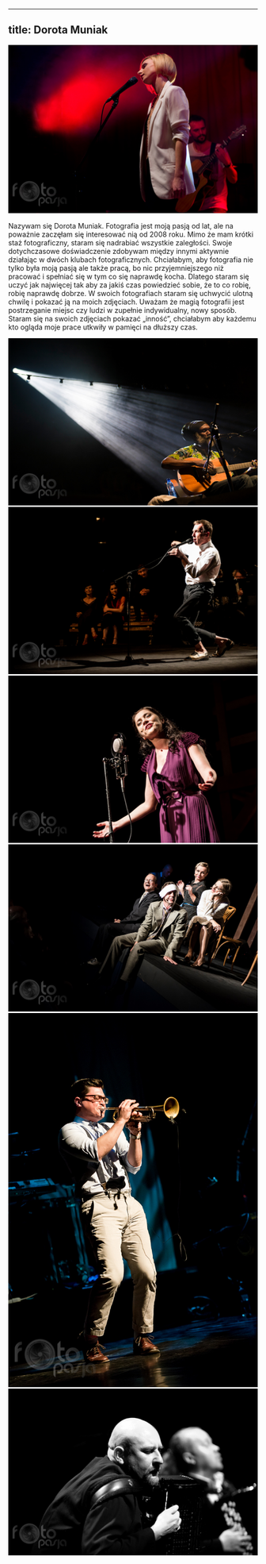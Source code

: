 
---
title: Dorota Muniak
---

![Dorota Muniak](assets/img/members/member-9/img1.jpg)

<p class="blurb">
Nazywam się Dorota Muniak. Fotografia jest moją pasją od lat, ale na poważnie zaczęłam się interesować nią od 2008 roku. 
Mimo że mam krótki staż fotograficzny, staram się nadrabiać wszystkie zaległości. 
Swoje dotychczasowe doświadczenie zdobywam między innymi aktywnie działając w dwóch klubach fotograficznych. 
Chciałabym, aby fotografia nie tylko była moją pasją ale także pracą, bo nic przyjemniejszego niż pracować i spełniać się w tym co się naprawdę kocha. 
Dlatego staram się uczyć jak najwięcej tak aby za jakiś czas powiedzieć sobie, że to co robię, robię naprawdę dobrze. 
W swoich fotografiach staram się uchwycić ulotną chwilę i pokazać ją na moich zdjęciach. 
Uważam że magią fotografii jest postrzeganie miejsc czy ludzi w zupełnie indywidualny, nowy sposób. 
Staram się na swoich zdjęciach pokazać „inność”, chciałabym aby każdemu kto ogląda moje prace utkwiły w pamięci na dłuższy czas.
</p>


![Dorota Muniak](/assets/img/members/member-9/img2.jpg)
![Dorota Muniak](/assets/img/members/member-9/img3.jpg)
![Dorota Muniak](/assets/img/members/member-9/img4.jpg)
![Dorota Muniak](/assets/img/members/member-9/img5.jpg)
![Dorota Muniak](/assets/img/members/member-9/img6.jpg)
![Dorota Muniak](/assets/img/members/member-9/img7.jpg)
